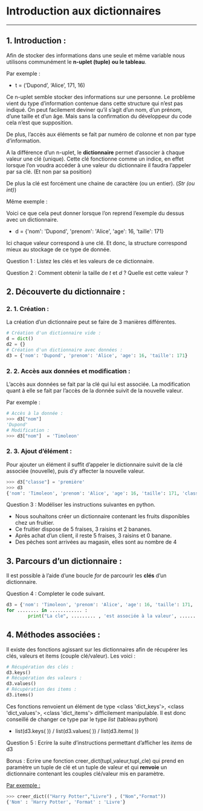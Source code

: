 # Introduction aux dictionnaires

------

## 1. Introduction :

Afin de stocker des informations dans une seule et même variable nous utilisons communément le **n-uplet (tuple)** **ou le tableau**. 

Par exemple :

- t = (’Dupond’, ‘Alice’, 171, 16)

Ce n-uplet semble stocker des informations sur une personne. Le problème vient du type d’information contenue dans cette structure qui n’est pas indiqué. On peut facilement deviner qu’il s’agit d’un nom, d’un prénom, d’une taille et d’un âge. Mais sans la confirmation du développeur du code cela n’est que supposition.

De plus, l’accès aux éléments se fait par numéro de colonne et non par type d’information.

A la différence d’un n-uplet, le **dictionnaire** permet d’associer à chaque valeur une clé (unique). Cette clé fonctionne comme un indice, en effet lorsque l’on voudra accéder à une valeur du dictionnaire il faudra l’appeler par sa clé. (Et non par sa position)

De plus la clé est forcément une chaine de caractère (ou un entier). (*Str (ou int)*)

Même exemple :

Voici ce que cela peut donner lorsque l’on reprend l’exemple du dessus avec un dictionnaire.

- d = {'nom': 'Dupond', 'prenom': 'Alice', 'age': 16, 'taille': 171}

Ici chaque valeur correspond à une clé. Et donc, la structure correspond mieux au stockage de ce type de donnée.

Question 1 :  Listez les clés et les valeurs de ce dictionnaire. 

Question 2 :  Comment obtenir la taille de *t* et *d* ? Quelle est cette valeur ? 

## 2. Découverte du dictionnaire :

### 2. 1. Création :

La création d’un dictionnaire peut se faire de 3 manières différentes.

```python
# Création d'un dictionnaire vide : 
d = dict()
d2 = {}
# Création d'un dictionnaire avec données :
d3 = {'nom': 'Dupond', 'prenom': 'Alice', 'age': 16, 'taille': 171}
```

### 2. 2. Accès aux données et modification :

L’accès aux données se fait par la clé qui lui est associée. La modification quant à elle se fait par l’accès de la donnée suivit de la nouvelle valeur.

Par exemple :

```python
# Accès à la donnée :
>>> d3["nom"]
'Dupond'
# Modification :
>>> d3["nom"]  = 'Timoleon'
```

### 2. 3. Ajout d’élément :

Pour ajouter un élément il suffit d’appeler le dictionnaire suivit de la clé associée (nouvelle), puis d’y affecter la nouvelle valeur.

```python
>>> d3["classe"] = 'première'
>>> d3
{'nom': 'Timoleon', 'prenom': 'Alice', 'age': 16, 'taille': 171, 'classe': 'première'}
```

Question 3 :  Modéliser les instructions suivantes en python.

- Nous souhaitons créer un dictionnaire contenant les fruits disponibles chez un fruitier.
- Ce fruitier dispose de 5 fraises, 3 raisins et 2 bananes.
- Après achat d’un client, il reste 5 fraises, 3 raisins et 0 banane.
- Des pèches sont arrivées au magasin, elles sont au nombre de 4

## 3. Parcours d’un dictionnaire :

Il est possible à l’aide d’une boucle *for* de parcourir les **clés** d’un dictionnaire. 

Question 4 : Completer le code suivant.

```python
d3 = {'nom': 'Timoleon', 'prenom': 'Alice', 'age': 16, 'taille': 171, 'classe': 'première'}
for ........ in ............ : 
		print("La cle", ......... , 'est associée à la valeur', ........ )
```

## 4. Méthodes associées :

Il existe des fonctions agissant sur les dictionnaires afin de récupérer les clés, valeurs et items (couple clé/valeur). Les voici : 

```python
# Récupération des clés : 
d3.keys()
# Récupération des valeurs :
d3.values()
# Récupération des items :
d3.items()
```

Ces fonctions renvoient un élément de type <class 'dict_keys'>, <class 'dict_values'>, <class 'dict_items'> difficilement manipulable. Il est donc conseillé de changer ce type par le type *list* (tableau python)

- list(d3.keys( )) / list(d3.values( )) / list(d3.items( ))

Question 5 :  Ecrire la suite d’instructions permettant d’afficher les *items* de d3  

Bonus :  Ecrire une fonction creer_dict(tupl_valeur,tupl_cle) qui prend en paramètre un tuple de clé et un tuple de valeur et qui **renvoie** un dictionnaire contenant les couples clé/valeur mis en paramètre.

<u>Par exemple :</u>

```python
>>> creer_dict(("Harry Potter","Livre") , ("Nom","Format")) 
{'Nom' : 'Harry Potter', 'Format' : 'Livre'}
```